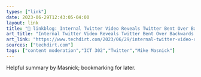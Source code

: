 ```yaml
---
types: ["link"]
date: 2023-06-29T12:43:05-04:00
layout: link
title: "🔗 linkblog: Internal Twitter Video Reveals Twitter Bent Over Backwards To Protect Trump And Pro-Trump Insurrectionists | Techdirt'"
art_title: "Internal Twitter Video Reveals Twitter Bent Over Backwards To Protect Trump And Pro-Trump Insurrectionists | Techdirt"
art_link: "https://www.techdirt.com/2023/06/29/internal-twitter-video-reveals-twitter-bent-over-backwards-to-protect-trump-and-pro-trump-insurrectionists/"
sources: ["techdirt.com"]
tags: ["content moderation","ICT 302","Twitter","Mike Masnick"]
---
```

Helpful summary by Masnick; bookmarking for later.  
 
